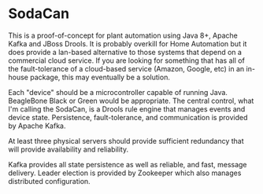 # SodaCan
This is a proof-of-concept for plant automation using Java 8+, Apache Kafka and JBoss Drools. It is probably overkill for Home Automation but it does provide a lan-based alternative to those systems that depend on a commercial cloud service. If you are looking for something that has all of the fault-tolerance of a cloud-based service (Amazon, Google, etc) in an in-house package, this may eventually be a solution. 

Each "device" should be a microcontroller capable of running Java. BeagleBone Black or Green would be appropriate.
The central control, what I'm calling the SodaCan, is a Drools rule engine that manages events and device state. Persistence, fault-tolerance, and communication is provided by Apache Kafka. 

At least three physical servers should provide sufficient redundancy that will provide availability and reliability. 

Kafka provides all state persistence as well as reliable, and fast, message delivery. Leader election is provided by Zookeeper which also manages distributed configuration.


